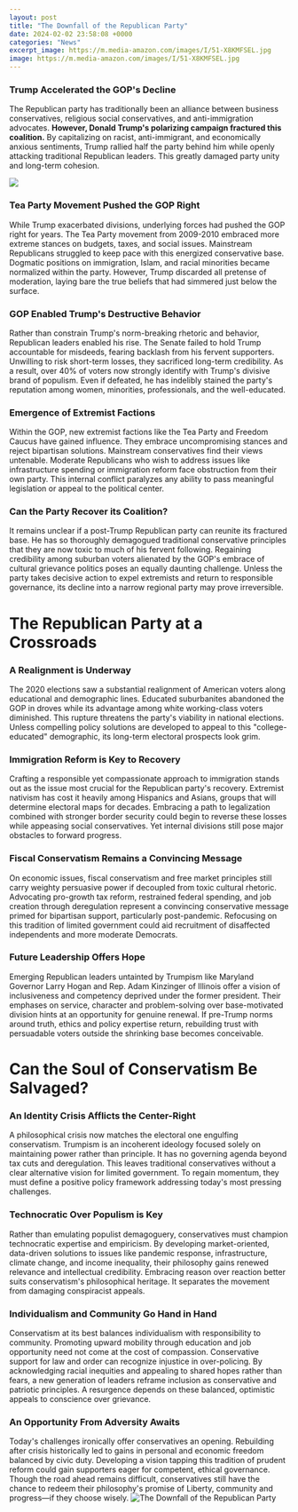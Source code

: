 ```yaml
---
layout: post
title: "The Downfall of the Republican Party"
date: 2024-02-02 23:58:08 +0000
categories: "News"
excerpt_image: https://m.media-amazon.com/images/I/51-X8KMFSEL.jpg
image: https://m.media-amazon.com/images/I/51-X8KMFSEL.jpg
---
```


### Trump Accelerated the GOP's Decline 
The Republican party has traditionally been an alliance between business conservatives, religious social conservatives, and anti-immigration advocates. **However, Donald Trump's polarizing campaign fractured this coalition.** By capitalizing on racist, anti-immigrant, and economically anxious sentiments, Trump rallied half the party behind him while openly attacking traditional Republican leaders. This greatly damaged party unity and long-term cohesion. 

![](https://i.gr-assets.com/images/S/compressed.photo.goodreads.com/books/1348836256i/12939277._UY630_SR1200,630_.jpg)
### Tea Party Movement Pushed the GOP Right
While Trump exacerbated divisions, underlying forces had pushed the GOP right for years. The Tea Party movement from 2009-2010 embraced more extreme stances on budgets, taxes, and social issues. Mainstream Republicans struggled to keep pace with this energized conservative base. Dogmatic positions on immigration, Islam, and racial minorities became normalized within the party. However, Trump discarded all pretense of moderation, laying bare the true beliefs that had simmered just below the surface.
### GOP Enabled Trump's Destructive Behavior
Rather than constrain Trump's norm-breaking rhetoric and behavior, Republican leaders enabled his rise. The Senate failed to hold Trump accountable for misdeeds, fearing backlash from his fervent supporters. Unwilling to risk short-term losses, they sacrificed long-term credibility. As a result, over 40% of voters now strongly identify with Trump's divisive brand of populism. Even if defeated, he has indelibly stained the party's reputation among women, minorities, professionals, and the well-educated. 
### Emergence of Extremist Factions 
Within the GOP, new extremist factions like the Tea Party and Freedom Caucus have gained influence. They embrace uncompromising stances and reject bipartisan solutions. Mainstream conservatives find their views untenable. Moderate Republicans who wish to address issues like infrastructure spending or immigration reform face obstruction from their own party. This internal conflict paralyzes any ability to pass meaningful legislation or appeal to the political center.
### Can the Party Recover its Coalition?
It remains unclear if a post-Trump Republican party can reunite its fractured base. He has so thoroughly demagogued traditional conservative principles that they are now toxic to much of his fervent following. Regaining credibility among suburban voters alienated by the GOP's embrace of cultural grievance politics poses an equally daunting challenge. Unless the party takes decisive action to expel extremists and return to responsible governance, its decline into a narrow regional party may prove irreversible.
# The Republican Party at a Crossroads 
### A Realignment is Underway
The 2020 elections saw a substantial realignment of American voters along educational and demographic lines. Educated suburbanites abandoned the GOP in droves while its advantage among white working-class voters diminished. This rupture threatens the party's viability in national elections. Unless compelling policy solutions are developed to appeal to this "college-educated" demographic, its long-term electoral prospects look grim.
### Immigration Reform is Key to Recovery
Crafting a responsible yet compassionate approach to immigration stands out as the issue most crucial for the Republican party's recovery. Extremist nativism has cost it heavily among Hispanics and Asians, groups that will determine electoral maps for decades. Embracing a path to legalization combined with stronger border security could begin to reverse these losses while appeasing social conservatives. Yet internal divisions still pose major obstacles to forward progress.
### Fiscal Conservatism Remains a Convincing Message
On economic issues, fiscal conservatism and free market principles still carry weighty persuasive power if decoupled from toxic cultural rhetoric. Advocating pro-growth tax reform, restrained federal spending, and job creation through deregulation represent a convincing conservative message primed for bipartisan support, particularly post-pandemic. Refocusing on this tradition of limited government could aid recruitment of disaffected independents and more moderate Democrats. 
### Future Leadership Offers Hope
Emerging Republican leaders untainted by Trumpism like Maryland Governor Larry Hogan and Rep. Adam Kinzinger of Illinois offer a vision of inclusiveness and competency deprived under the former president. Their emphases on service, character and problem-solving over base-motivated division hints at an opportunity for genuine renewal. If pre-Trump norms around truth, ethics and policy expertise return, rebuilding trust with persuadable voters outside the shrinking base becomes conceivable.
# Can the Soul of Conservatism Be Salvaged? 
### An Identity Crisis Afflicts the Center-Right
A philosophical crisis now matches the electoral one engulfing conservatism. Trumpism is an incoherent ideology focused solely on maintaining power rather than principle. It has no governing agenda beyond tax cuts and deregulation. This leaves traditional conservatives without a clear alternative vision for limited government. To regain momentum, they must define a positive policy framework addressing today's most pressing challenges.
### Technocratic Over Populism is Key
Rather than emulating populist demagoguery, conservatives must champion technocratic expertise and empiricism. By developing market-oriented, data-driven solutions to issues like pandemic response, infrastructure, climate change, and income inequality, their philosophy gains renewed relevance and intellectual credibility. Embracing reason over reaction better suits conservatism's philosophical heritage. It separates the movement from damaging conspiracist appeals. 
### Individualism and Community Go Hand in Hand 
Conservatism at its best balances individualism with responsibility to community. Promoting upward mobility through education and job opportunity need not come at the cost of compassion. Conservative support for law and order can recognize injustice in over-policing. By acknowledging racial inequities and appealing to shared hopes rather than fears, a new generation of leaders reframe inclusion as conservative and patriotic principles. A resurgence depends on these balanced, optimistic appeals to conscience over grievance.
### An Opportunity From Adversity Awaits
Today's challenges ironically offer conservatives an opening. Rebuilding after crisis historically led to gains in personal and economic freedom balanced by civic duty. Developing a vision tapping this tradition of prudent reform could gain supporters eager for competent, ethical governance. Though the road ahead remains difficult, conservatives still have the chance to redeem their philosophy's promise of Liberty, community and progress—if they choose wisely.
![The Downfall of the Republican Party](https://m.media-amazon.com/images/I/51-X8KMFSEL.jpg)